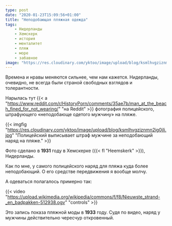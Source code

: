 ```yaml
---
type: post
date: "2020-01-23T15:09:56+01:00"
title: "Неподобающая пляжная одежда"
tags:
    - Нидерланды
    - Хемскерк
    - история
    - менталитет
    - пляж
    - море
    - забавное
image: "https://res.cloudinary.com/yktoo/image/upload/blog/ksmlhvgziznmn2ig0jli.jpg"
---
```


Времена и нравы меняются сильнее, чем нам кажется. Нидерланды, очевидно, не всегда были страной свободных взглядов и толерантности.

Нарылась тут {{< a "https://www.reddit.com/r/HistoryPorn/comments/35ae7b/man_at_the_beach_fined_for_not_wearing/" "на Reddit" >}} фотография полицейского, штрафующего «неподобающе одетого мужчину» на пляже.

<!--more-->

{{< imgfig "https://res.cloudinary.com/yktoo/image/upload/blog/ksmlhvgziznmn2ig0jli.jpg" "Полицейский выписывает штраф мужчине за неподобающий наряд на пляже." >}}

Фото сделано в **1931** году в Хемскерке ({{< fl "Heemskerk" >}}), Нидерланды.

Как по мне, у самого полицейского наряд для пляжа куда более неподобающий. О его средстве передвижения я вообще молчу.

А одеваться полагалось примерно так:

{{< video "https://upload.wikimedia.org/wikipedia/commons/f/f8/Nieuwste_strand-_en_badpakken-512938.ogv" "controls" >}}

Это запись показа пляжной моды в **1933** году. Судя по видео, наряд у мужчины действительно чересчур откровенный.
